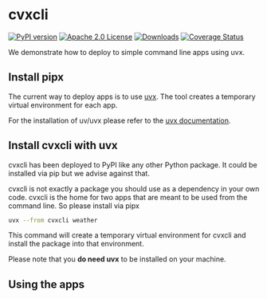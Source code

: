 # cvxcli

[![PyPI version](https://badge.fury.io/py/cvxcli.svg)](https://badge.fury.io/py/cvxcli)
[![Apache 2.0 License](https://img.shields.io/badge/License-APACHEv2-brightgreen.svg)](https://github.com/cvxgrp/cvxcli/blob/master/LICENSE)
[![Downloads](https://static.pepy.tech/personalized-badge/cvxcli?period=month&units=international_system&left_color=black&right_color=orange&left_text=PyPI%20downloads%20per%20month)](https://pepy.tech/project/cvxcli)
[![Coverage Status](https://coveralls.io/repos/github/cvxgrp/simulator/badge.png?branch=main)](https://coveralls.io/github/cvxgrp/cvxcli?branch=main)

We demonstrate how to deploy to simple command line apps using uvx.

## Install pipx

The current way to deploy apps is to use [uvx](https://docs.astral.sh/uv/guides/tools/).
The tool creates a temporary virtual environment for each app.

For the installation of uv/uvx please refer to the [uvx documentation](https://docs.astral.sh/uv/getting-started/installation/).

## Install cvxcli with uvx

cvxcli has been deployed to PyPI like any other Python package. It could be
installed via pip but we advise against that.

cvxcli is not exactly a package you should use as a dependency in your own code.
cvxcli is the home for two apps that are meant to be used from the command line.
So please install via pipx

```bash
uvx --from cvxcli weather
```

This command will create a temporary virtual environment for cvxcli
and install the package into that environment.

Please note that you **do need uvx** to be installed on your machine.

## Using the apps
